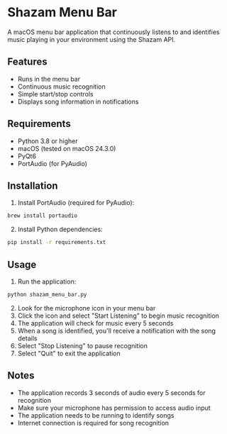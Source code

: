 # Shazam Menu Bar

A macOS menu bar application that continuously listens to and identifies music playing in your environment using the Shazam API.

## Features

- Runs in the menu bar
- Continuous music recognition
- Simple start/stop controls
- Displays song information in notifications

## Requirements

- Python 3.8 or higher
- macOS (tested on macOS 24.3.0)
- PyQt6
- PortAudio (for PyAudio)

## Installation

1. Install PortAudio (required for PyAudio):

```bash
brew install portaudio
```

2. Install Python dependencies:

```bash
pip install -r requirements.txt
```

## Usage

1. Run the application:

```bash
python shazam_menu_bar.py
```

2. Look for the microphone icon in your menu bar
3. Click the icon and select "Start Listening" to begin music recognition
4. The application will check for music every 5 seconds
5. When a song is identified, you'll receive a notification with the song details
6. Select "Stop Listening" to pause recognition
7. Select "Quit" to exit the application

## Notes

- The application records 3 seconds of audio every 5 seconds for recognition
- Make sure your microphone has permission to access audio input
- The application needs to be running to identify songs
- Internet connection is required for song recognition

